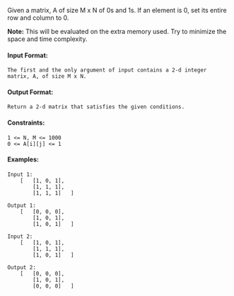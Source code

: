 Given a matrix, A of size M x N of 0s and 1s. If an element is 0, set its entire row and column to 0.

**Note:** This will be evaluated on the extra memory used. Try to minimize the space and time complexity.



#### Input Format:

```
The first and the only argument of input contains a 2-d integer matrix, A, of size M x N.
```

#### Output Format:

```
Return a 2-d matrix that satisfies the given conditions.
```

#### Constraints:

```
1 <= N, M <= 1000
0 <= A[i][j] <= 1
```

#### Examples:
```
Input 1:
    [   [1, 0, 1],
        [1, 1, 1], 
        [1, 1, 1]   ]

Output 1:
    [   [0, 0, 0],
        [1, 0, 1],
        [1, 0, 1]   ]

Input 2:
    [   [1, 0, 1],
        [1, 1, 1],
        [1, 0, 1]   ]

Output 2:
    [   [0, 0, 0],
        [1, 0, 1],
        [0, 0, 0]   ]
```